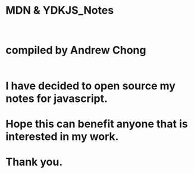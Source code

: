 <h1>MDN & YDKJS_Notes<h1>
<br>compiled by Andrew Chong</br>

<br>I have decided to open source my notes for javascript.</br>
<br>Hope this can benefit anyone that is interested in my work.</br>
<br>Thank you.</br>
